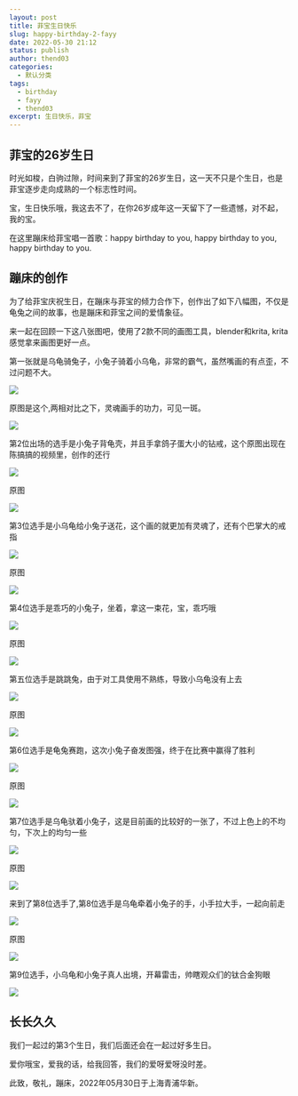 ```yaml
---
layout: post
title: 菲宝生日快乐
slug: happy-birthday-2-fayy
date: 2022-05-30 21:12
status: publish
author: thend03
categories:
  - 默认分类
tags:
  - birthday
  - fayy
  - thend03
excerpt: 生日快乐，菲宝
---
```






## 菲宝的26岁生日

时光如梭，白驹过隙，时间来到了菲宝的26岁生日，这一天不只是个生日，也是菲宝逐步走向成熟的一个标志性时间。

宝，生日快乐哦，我这去不了，在你26岁成年这一天留下了一些遗憾，对不起，我的宝。

在这里蹦床给菲宝唱一首歌：happy birthday to you, happy birthday to you, happy birthday to you.



## 蹦床的创作

为了给菲宝庆祝生日，在蹦床与菲宝的倾力合作下，创作出了如下八幅图，不仅是龟兔之间的故事，也是蹦床和菲宝之间的爱情象征。

来一起在回顾一下这八张图吧，使用了2款不同的画图工具，blender和krita, krita感觉拿来画图更好一点。

第一张就是乌龟骑兔子，小兔子骑着小乌龟，非常的霸气，虽然嘴画的有点歪，不过问题不大。

![](../images/rabbit/img30486.jpeg)



原图是这个,两相对比之下，灵魂画手的功力，可见一斑。

![](../images/rabbit/img30486.png)



第2位出场的选手是小兔子背龟壳，并且手拿鸽子蛋大小的钻戒，这个原图出现在陈搞搞的视频里，创作的还行

![](../images/rabbit/img30487.jpeg)

原图

![](../images/rabbit/img30487.png)



第3位选手是小乌龟给小兔子送花，这个画的就更加有灵魂了，还有个巴掌大的戒指

![](../images/rabbit/img30500.jpeg)

原图

![](../images/rabbit/img30496.jpeg)



第4位选手是乖巧的小兔子，坐着，拿这一束花，宝，乖巧哦

![](../images/rabbit/img31070.jpeg)



原图

![](../images/rabbit/img31071.jpeg)



第五位选手是跳跳兔，由于对工具使用不熟练，导致小乌龟没有上去

![](../images/rabbit/img31073.jpeg)

原图

![](../images/rabbit/img31074.jpeg)



第6位选手是龟兔赛跑，这次小兔子奋发图强，终于在比赛中赢得了胜利

![](../images/rabbit/img31163.jpeg)

原图

![](../images/rabbit/img31164.jpeg)



第7位选手是乌龟驮着小兔子，这是目前画的比较好的一张了，不过上色上的不均匀，下次上的均匀一些



![](../images/rabbit/img31227.jpeg)

原图

![](../images/rabbit/img31228.png)



来到了第8位选手了,第8位选手是乌龟牵着小兔子的手，小手拉大手，一起向前走

![](../images/rabbit/img31256.jpeg)

原图

![](../images/rabbit/img31256.png)



第9位选手，小乌龟和小兔子真人出境，开幕雷击，帅瞎观众们的钛合金狗眼

![](../images/rabbit/img79.jpeg)



## 长长久久

我们一起过的第3个生日，我们后面还会在一起过好多生日。

爱你哦宝，爱我的话，给我回答，我们的爱呀爱呀没时差。

此致，敬礼，蹦床，2022年05月30日于上海青浦华新。
